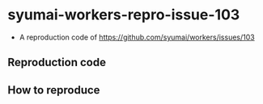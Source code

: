 # syumai-workers-repro-issue-103

* A reproduction code of https://github.com/syumai/workers/issues/103

## Reproduction code

## How to reproduce

